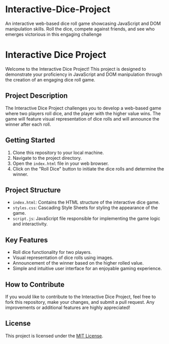 # Interactive-Dice-Project
An interactive web-based dice roll game showcasing JavaScript and DOM manipulation skills. Roll the dice, compete against friends, and see who emerges victorious in this engaging challenge

# Interactive Dice Project

Welcome to the Interactive Dice Project! This project is designed to demonstrate your proficiency in JavaScript and DOM manipulation through the creation of an engaging dice roll game.

## Project Description

The Interactive Dice Project challenges you to develop a web-based game where two players roll dice, and the player with the higher value wins. The game will feature visual representation of dice rolls and will announce the winner after each roll.

## Getting Started

1. Clone this repository to your local machine.
2. Navigate to the project directory.
3. Open the `index.html` file in your web browser.
4. Click on the "Roll Dice" button to initiate the dice rolls and determine the winner.

## Project Structure

- `index.html`: Contains the HTML structure of the interactive dice game.
- `styles.css`: Cascading Style Sheets for styling the appearance of the game.
- `script.js`: JavaScript file responsible for implementing the game logic and interactivity.

## Key Features

- Roll dice functionality for two players.
- Visual representation of dice rolls using images.
- Announcement of the winner based on the higher rolled value.
- Simple and intuitive user interface for an enjoyable gaming experience.

## How to Contribute

If you would like to contribute to the Interactive Dice Project, feel free to fork this repository, make your changes, and submit a pull request. Any improvements or additional features are highly appreciated!

## License

This project is licensed under the [MIT License](LICENSE).

